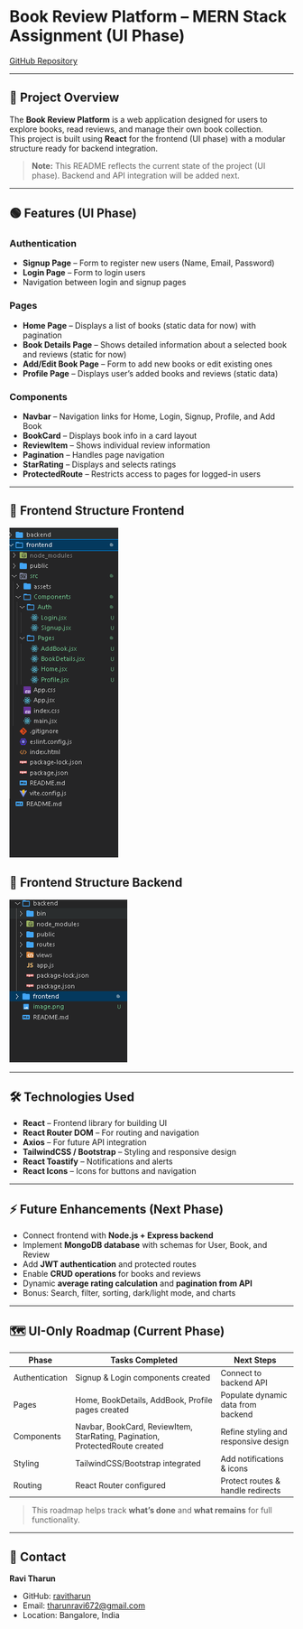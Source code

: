 # Book Review Platform – MERN Stack Assignment (UI Phase)

[GitHub Repository](https://github.com/ravitharun/Book-Review-Platform.git)

---

## 📌 Project Overview

The **Book Review Platform** is a web application designed for users to explore books, read reviews, and manage their own book collection.  
This project is built using **React** for the frontend (UI phase) with a modular structure ready for backend integration.

> **Note:** This README reflects the current state of the project (UI phase). Backend and API integration will be added next.

---

## 🟢 Features (UI Phase)

### Authentication

- **Signup Page** – Form to register new users (Name, Email, Password)
- **Login Page** – Form to login users
- Navigation between login and signup pages

### Pages

- **Home Page** – Displays a list of books (static data for now) with pagination
- **Book Details Page** – Shows detailed information about a selected book and reviews (static for now)
- **Add/Edit Book Page** – Form to add new books or edit existing ones
- **Profile Page** – Displays user’s added books and reviews (static data)

### Components

- **Navbar** – Navigation links for Home, Login, Signup, Profile, and Add Book
- **BookCard** – Displays book info in a card layout
- **ReviewItem** – Shows individual review information
- **Pagination** – Handles page navigation
- **StarRating** – Displays and selects ratings
- **ProtectedRoute** – Restricts access to pages for logged-in users

---

## 📂 Frontend Structure Frontend

<img src="./image.png">

## 📂 Frontend Structure Backend

<img src="./image-1.png">

---

## 🛠️ Technologies Used

- **React** – Frontend library for building UI
- **React Router DOM** – For routing and navigation
- **Axios** – For future API integration
- **TailwindCSS / Bootstrap** – Styling and responsive design
- **React Toastify** – Notifications and alerts
- **React Icons** – Icons for buttons and navigation

---

## ⚡ Future Enhancements (Next Phase)

- Connect frontend with **Node.js + Express backend**
- Implement **MongoDB database** with schemas for User, Book, and Review
- Add **JWT authentication** and protected routes
- Enable **CRUD operations** for books and reviews
- Dynamic **average rating calculation** and **pagination from API**
- Bonus: Search, filter, sorting, dark/light mode, and charts

---

## 🗺️ UI-Only Roadmap (Current Phase)

| Phase          | Tasks Completed                                                              | Next Steps                           |
| -------------- | ---------------------------------------------------------------------------- | ------------------------------------ |
| Authentication | Signup & Login components created                                            | Connect to backend API               |
| Pages          | Home, BookDetails, AddBook, Profile pages created                            | Populate dynamic data from backend   |
| Components     | Navbar, BookCard, ReviewItem, StarRating, Pagination, ProtectedRoute created | Refine styling and responsive design |
| Styling        | TailwindCSS/Bootstrap integrated                                             | Add notifications & icons            |
| Routing        | React Router configured                                                      | Protect routes & handle redirects    |

> This roadmap helps track **what’s done** and **what remains** for full functionality.

---

## 📌 Contact

**Ravi Tharun**

- GitHub: [ravitharun](https://github.com/ravitharun)
- Email: tharunravi672@gmail.com
- Location: Bangalore, India
